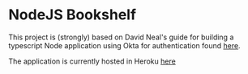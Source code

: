 # NodeJS Bookshelf 

This project is (strongly) based on David Neal's guide for building a typescript Node application using Okta for authentication found [here](https://developer.okta.com/blog/2018/11/15/node-express-typescript). 

The application is currently hosted in Heroku [here](https://node-bookshelf.herokuapp.com/)
